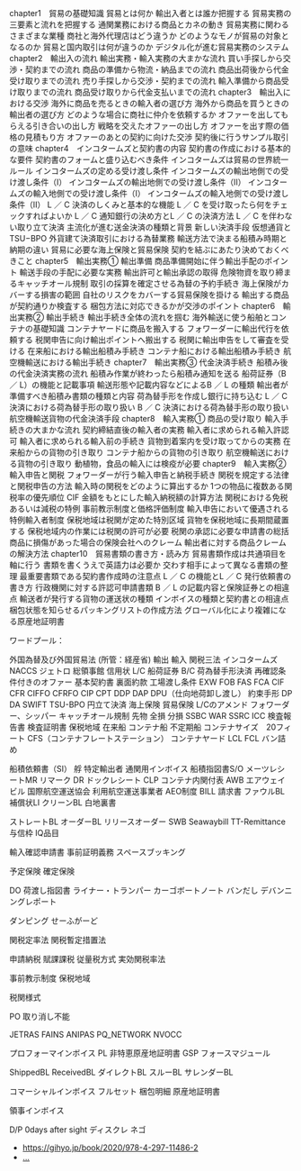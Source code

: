
chapter1　貿易の基礎知識
貿易とは何か 輸出入者とは誰か把握する
貿易実務の三要素と流れを把握する
通関業務における商品とカネの動き
貿易実務に関わるさまざまな業種
商社と海外代理店はどう違うか
どのようなモノが貿易の対象となるのか
貿易と国内取引は何が違うのか
デジタル化が進む貿易実務のシステム
chapter2　輸出入の流れ
輸出実務・輸入実務の大まかな流れ
買い手探しから交渉・契約までの流れ
商品の準備から物流・納品までの流れ
商品出荷後から代金受け取りまでの流れ
売り手探しから交渉・契約までの流れ
輸入準備から商品受け取りまでの流れ
商品受け取りから代金支払いまでの流れ
chapter3　輸出入における交渉
海外に商品を売るときの輸入者の選び方
海外から商品を買うときの輸出者の選び方
どのような場合に商社に仲介を依頼するか
オファーを出してもらえる引き合いの出し方
戦略を交えたオファーの出し方
オファーを出す際の価格の見積もり方
オファーのあとの契約に向けた交渉
契約後に行うサンプル取引の意味
chapter4　インコタームズと契約書の内容
契約書の作成における基本的な要件
契約書のフォームと盛り込むべき条件
インコタームズは貿易の世界統一ルール
インコタームズの定める受け渡し条件
インコタームズの輸出地側での受け渡し条件（Ⅰ）
インコタームズの輸出地側での受け渡し条件（Ⅱ）
インコタームズの輸入地側での受け渡し条件（Ⅰ）
インコタームズの輸入地側での受け渡し条件（Ⅱ）
L ／ C 決済のしくみと基本的な機能
L ／ C を受け取ったら何をチェックすればよいか
L ／ C 通知銀行の決め方とL ／ C の決済方法
L ／ C を伴わない取り立て決済
主流化が進む送金決済の種類と背景
新しい決済手段 仮想通貨とTSU−BPO
外貨建て決済取引における為替業務
輸送方法で決まる船積み時期と納期の違い
貿易に必要な海上保険と貿易保険
契約を結ぶにあたり決めておくべきこと
chapter5　輸出実務① 輸出準備
商品準備開始に伴う輸出手配のポイント
輸送手段の手配に必要な実務
輸出許可と輸出承認の取得
危険物資を取り締まるキャッチオール規制
取引の採算を確定させる為替の予約手続き
海上保険がカバーする損害の範囲
自社のリスクをカバーする貿易保険を掛ける
輸出する商品が契約通りか検査する
梱包方法に対応できるかが交渉のポイント
chapter6　輸出実務② 輸出手続き
輸出手続き全体の流れを掴む
海外輸送に使う船舶とコンテナの基礎知識
コンテナヤードに商品を搬入する
フォワーダーに輸出代行を依頼する
税関申告に向け輸出ポイントへ搬出する
税関に輸出申告をして審査を受ける
在来船における輸出船積み手続き
コンテナ船における輸出船積み手続き
航空機輸送における輸出手続き
chapter7　輸出実務③ 代金決済手続き
船積み後の代金決済実務の流れ
船積み作業が終わったら船積み通知を送る
船荷証券（B ／ L）の機能と記載事項
輸送形態や記載内容などによるB ／ L の種類
輸出者が準備すべき船積み書類の種類と内容
荷為替手形を作成し銀行に持ち込む
L ／ C 決済における荷為替手形の取り扱い
B ／ C 決済における荷為替手形の取り扱い
航空機輸送貨物の代金決済手段
chapter8　輸入実務① 商品の受け取り
輸入手続きの大まかな流れ
契約締結直後の輸入者の実務
輸入者に求められる輸入許認可
輸入者に求められる輸入前の手続き
貨物到着案内を受け取ってからの実務
在来船からの貨物の引き取り
コンテナ船からの貨物の引き取り
航空機輸送における貨物の引き取り
動植物，食品の輸入には検疫が必要
chapter9　輸入実務② 輸入申告と関税
フォワーダーが行う輸入申告と納税手続き
関税を規定する法律と関税申告の方法
輸入時の関税をどのように算出するか
1つの物品に複数ある関税率の優先順位
CIF 金額をもとにした輸入納税額の計算方法
関税における免税あるいは減税の特例
事前教示制度と価格評価制度
輸入申告において優遇される特例輸入者制度
保税地域は税関が定めた特別区域
貨物を保税地域に長期間蔵置する
保税地域内の作業には税関の許可が必要
税関の承認に必要な申請書の総括
商品に損傷があった場合の保険会社へのクレーム
輸出者に対する商品クレームの解決方法
chapter10　貿易書類の書き方・読み方
貿易書類作成は共通項目を軸に行う
書類を書くうえで英語力は必要か
交わす相手によって異なる書類の整理
最重要書類である契約書作成時の注意点
L ／ C の機能とL ／ C 発行依頼書の書き方
行政機関に対する許認可申請書類
B ／ L の記載内容と保険証券との相違点
輸送者が発行する貨物の運送状の種類
インボイスの種類と契約書との相違点
梱包状態を知らせるパッキングリストの作成方法
グローバル化により複雑になる原産地証明書

ワードプール：

外国為替及び外国貿易法 (所管：経産省)
輸出
輸入
関税三法
インコタームズ
NACCS
ジェトロ
総領事館
信用状 L/C
船荷証券 B/C
荷為替手形決済
再確認条件付きのオファー
基本契約書
裏面約款
工場渡し条件
EXW
FOB FAS FCA
CIF
CFR
CIFFO CFRFO
CIP
CPT
DDP DAP DPU（仕向地荷卸し渡し）
約束手形
DP DA
SWIFT
TSU-BPO
円立て決済
海上保険 貿易保険
L/Cのアメンド
フォワーダー、シッパー
キャッチオール規制
先物
全損 分損
SSBC
WAR
SSRC
ICC
検査報告書
検査証明書
保税地域
在来船 コンテナ船 不定期船
コンテナサイズ　20フィート
CFS（コンテナフレートステーション）
コンテナヤード
LCL
FCL
バン詰め

船積依頼書（SI）
艀
特定輸出者
通関用インボイス
船積指図書S/O
メーツレシートMR
リマーク
DR ドックレシート
CLP コンテナ内関付表
AWB エアウェイビル
国際航空運送協会
利用航空運送事業者
AEO制度
BILL 請求書
ファウルBL
補償状LI
クリーンBL
白地裏書

ストレートBL
オーダーBL
リリースオーダー
SWB Seawaybill
TT-Remittance
与信枠
IQ品目

輸入確認申請書
事前証明義務
スペースブッキング

予定保険 確定保険

DO 荷渡し指図書
ライナー・トランパー カーゴボートノート
バンだし
デバンニングレポート

ダンピング せーふがーど

関税定率法
関税暫定措置法

申請納税 賦課課税
従量税方式
実効関税率法

事前教示制度
保税地域

税関様式

PO
取り消し不能

JETRAS FAINS ANIPAS PQ_NETWORK
NVOCC

プロフォーマインボイス
PL
非特恵原産地証明書
GSP
フォースマジュール

ShippedBL
ReceivedBL
ダイレクトBL
スルーBL
サレンダーBL

コマーシャルインボイス
フルセット
梱包明細
原産地証明書

領事インボイス

D/P 0days after sight 
ディスクレ ネゴ
　　
- https://gihyo.jp/book/2020/978-4-297-11486-2
- [...](https://www.meti.go.jp/policy/external_economy/trade_control/08_others/02_yoshiki/yoshikiichiran.html)

